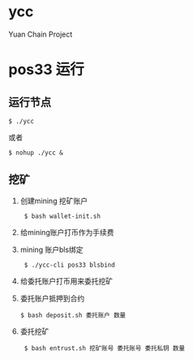 # ycc
Yuan Chain Project
# pos33 运行

## 运行节点
	$ ./ycc 
或者
	
	$ nohup ./ycc &

## 挖矿
1. 创建mining 挖矿账户
	
		$ bash wallet-init.sh
	
2. 给mining账户打币作为手续费
3. mining 账户bls绑定

		$ ./ycc-cli pos33 blsbind

3. 给委托账户打币用来委托挖矿
4.  委托账户抵押到合约
	
		$ bash deposit.sh 委托账户 数量
5. 委托挖矿
	
		$ bash entrust.sh 挖矿账号 委托账号 委托私钥 数量

